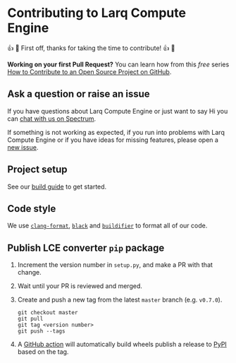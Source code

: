 # Contributing to Larq Compute Engine

👍 🎉 First off, thanks for taking the time to contribute! 👍 🎉

**Working on your first Pull Request?** You can learn how from this _free_ series
[How to Contribute to an Open Source Project on GitHub](https://egghead.io/courses/how-to-contribute-to-an-open-source-project-on-github).

## Ask a question or raise an issue

If you have questions about Larq Compute Engine or just want to say Hi you can [chat with us on Spectrum](https://spectrum.chat/larq).

If something is not working as expected, if you run into problems with Larq Compute Engine or if you have ideas for missing features, please open a [new issue](https://github.com/larq/compute-engine/issues).

## Project setup

See our [build guide](./docs/build.md) to get started.

## Code style

We use [`clang-format`](https://clang.llvm.org/docs/ClangFormat.html), [`black`](https://black.readthedocs.io/en/stable/) and [`buildifier`](https://github.com/bazelbuild/buildtools/releases/tag/1.0.0) to format all of our code.

## Publish LCE converter `pip` package

1. Increment the version number in `setup.py`, and make a PR with that change.

2. Wait until your PR is reviewed and merged.

3. Create and push a new tag from the latest `master` branch (e.g. `v0.7.0`).

   ```shell
   git checkout master
   git pull
   git tag <version number>
   git push --tags
   ```

4. A [GitHub action](https://github.com/larq/compute-engine/actions) will automatically build wheels publish a release to [PyPI](https://pypi.org/) based on the tag.
